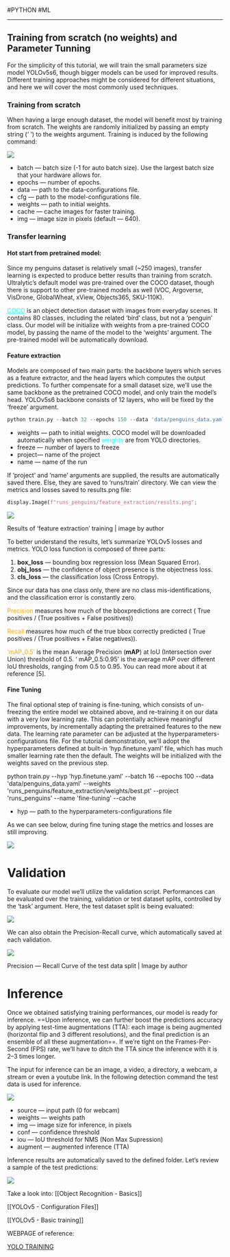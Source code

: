 #PYTHON #ML 

---
## Training from scratch (no weights) and Parameter Tunning

For the simplicity of this tutorial, we will train the small parameters size model YOLOv5s6, though bigger models can be used for improved results. Different training approaches might be considered for different situations, and here we will cover the most commonly used techniques.

### Training from scratch

When having a large enough dataset, the model will benefit most by training from scratch. The weights are randomly initialized by passing an empty string (‘ ‘) to the weights argument. Training is induced by the following command:

![](https://miro.medium.com/v2/resize:fit:1400/1*mzPShrF4E6qo3B8O4gArVg.png)

- batch — batch size (-1 for auto batch size). Use the largest batch size that your hardware allows for.
- epochs — number of epochs.
- data — path to the data-configurations file.
- cfg — path to the model-configurations file.
- weights — path to initial weights.
- cache — cache images for faster training.
- img — image size in pixels (default — 640).

### Transfer learning

#### Hot start from pretrained model:

Since my penguins dataset is relatively small (~250 images), transfer learning is expected to produce better results than training from scratch. Ultralytic’s default model was pre-trained over the COCO dataset, though there is support to other pre-trained models as well (VOC, Argoverse, VisDrone, GlobalWheat, xView, Objects365, SKU-110K). 

<span style="color:cyan; text-decoration:underline;">COCO</span> is an object detection dataset with images from everyday scenes. It contains 80 classes, including the related ‘bird’ class, but not a ‘penguin’ class. Our model will be initialize with weights from a pre-trained COCO model, by passing the name of the model to the ‘weights’ argument. The pre-trained model will be automatically download.

#### Feature extraction

Models are composed of two main parts: the backbone layers which serves as a feature extractor, and the head layers which computes the output predictions. To further compensate for a small dataset size, we’ll use the same backbone as the pretrained COCO model, and only train the model’s head. YOLOv5s6 backbone consists of 12 layers, who will be fixed by the ‘freeze’ argument.

```PYTHON
python train.py --batch 32 --epochs 150 --data 'data/penguins_data.yaml' --weights `yolo5s6.pt' --cache --freeze 12 --project 'run_penguins' --name 'feature_extraction' 
```

- weights — path to initial weights. COCO model will be downloaded automatically when specified <span style="color:cyan;">weights</span> are from YOLO directories. 
- freeze — number of layers to freeze
- project— name of the project
- name — name of the run

If ‘project’ and ‘name’ arguments are supplied, the results are automatically saved there. Else, they are saved to ‘runs/train’ directory. We can view the metrics and losses saved to results.png file:

```PYTHON 
display.Image(f"runs_penguins/feature_extraction/results.png"; 
```

![](https://miro.medium.com/v2/resize:fit:1400/1*XQeZp8enQ-Xu-99aCn8caQ.png)

Results of ‘feature extraction’ training | image by author

To better understand the results, let’s summarize YOLOv5 losses and metrics. YOLO loss function is composed of three parts:

1. **box_loss** — bounding box regression loss (Mean Squared Error).
2. **obj_loss** — the confidence of object presence is the objectness loss.
3. **cls_loss** — the classification loss (Cross Entropy).

Since our data has one class only, there are no class mis-identifications, and the classification error is constantly zero.

<span style="color:orange;">Precision</span> measures how much of the bboxpredictions are correct ( True positives / (True positives + False positives))

<span style="color:orange;">Recall</span> measures how much of the true bbox correctly predicted ( True positives / (True positives + False negatives)).

<span style="color:orange;">‘mAP_0.5’</span> is the mean Average Precision (**mAP**) at IoU (Intersection over Union) threshold of 0.5. ‘ mAP_0.5:0.95’ is the average mAP over different IoU thresholds, ranging from 0.5 to 0.95. You can read more about it at reference [5].

#### Fine Tuning

The final optional step of training is fine-tuning, which consists of un-freezing the entire model we obtained above, and re-training it on our data with a very low learning rate. This can potentially achieve meaningful improvements, by incrementally adapting the pretrained features to the new data. The learning rate parameter can be adjusted at the hyperparameters-configurations file. For the tutorial demonstration, we’ll adopt the hyperparameters defined at built-in ‘hyp.finetune.yaml’ file, which has much smaller learning rate then the default. The weights will be initialized with the weights saved on the previous step.

python train.py --hyp 'hyp.finetune.yaml' --batch 16 --epochs 100 --data 'data/penguins_data.yaml' --weights 'runs_penguins/feature_extraction/weights/best.pt' --project 'runs_penguins' --name 'fine-tuning' --cache

- hyp — path to the hyperparameters-configurations file

As we can see below, during fine tuning stage the metrics and losses are still improving.

![](https://miro.medium.com/v2/resize:fit:1400/1*WFRgRjpN9caEjcMmw34dyw.png)

# **Validation**

To evaluate our model we’ll utilize the validation script. Performances can be evaluated over the training, validation or test dataset splits, controlled by the ‘task’ argument. Here, the test dataset split is being evaluated:

![](https://miro.medium.com/v2/resize:fit:1400/1*zfeJAMU7ILzHekx_rC2Syw.png)

We can also obtain the Precision-Recall curve, which automatically saved at each validation.

![](https://miro.medium.com/v2/resize:fit:1400/1*OgAGKah5NOGdrDEbwgpImQ.png)

Precision — Recall Curve of the test data split | Image by author

# **Inference**

Once we obtained satisfying training performances, our model is ready for inference. ==Upon inference, we can further boost the predictions accuracy by applying test-time augmentations (TTA): each image is being augmented (horizontal flip and 3 different resolutions), and the final prediction is an ensemble of all these augmentation==. If we’re tight on the Frames-Per-Second (FPS) rate, we’ll have to ditch the TTA since the inference with it is 2–3 times longer.

The input for inference can be an image, a video, a directory, a webcam, a stream or even a youtube link. In the following detection command the test data is used for inference.

![](https://miro.medium.com/v2/resize:fit:1400/1*92CIezUMH4XwBuffPZthEg.png)

- source — input path (0 for webcam)
- weights — weights path
- img — image size for inference, in pixels
- conf — confidence threshold
- iou — IoU threshold for NMS (Non Max Supression)
- augment — augmented inference (TTA)

Inference results are automatically saved to the defined folder. Let’s review a sample of the test predictions:

![](https://miro.medium.com/v2/resize:fit:1400/1*7Ejlh-TKWVtEbV16RYFixg.jpeg)

Take a look into: 
[[Object Recognition - Basics]]

[[YOLOv5 - Configuration Files]]

[[YOLOv5 - Basic training]]



WEBPAGE of reference: 

[YOLO TRAINING](https://towardsdatascience.com/the-practical-guide-for-object-detection-with-yolov5-algorithm-74c04aac4843)